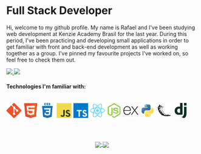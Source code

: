 # Full Stack Developer

Hi, welcome to my github profile. My name is Rafael and I've been studying web development at Kenzie Academy Brasil for the last year. During this period, I've been practicing and developing small applications in order to get familiar with front and back-end development as well as working together as a group. I've pinned my favourite projects I've worked on, so feel free to check them out.

<a href='https://www.linkedin.com/in/rafael-schug/'>
  <img src='https://img.shields.io/static/v1?label&message=Linkedin&color=blue&style=for-the-badge&logo=linkedin'/>
</a>
<a href='mailto:rafaelschugbc@gmail.com'>
  <img src='https://img.shields.io/static/v1?label&message=Gmail&color=red&style=for-the-badge&logo=gmail&logoColor=white'/>
</a>

<br/>

#### Technologies I'm familiar with:

<br/>

<div>
  <img title='git' src="https://github.com/devicons/devicon/raw/master/icons/git/git-original.svg" width="40"/>
  <img title='html5' src="https://github.com/devicons/devicon/raw/master/icons/html5/html5-original.svg" width="40"/>
  <img title='css' src="https://github.com/devicons/devicon/raw/master/icons/css3/css3-plain-wordmark.svg" width="40"/>
  <img title='javascript' src="https://github.com/devicons/devicon/raw/master/icons/javascript/javascript-original.svg" width="40"/>
  <img title='typescript' src="https://github.com/devicons/devicon/raw/master/icons/typescript/typescript-original.svg" width="40"/>
  <img title='react' src="https://github.com/devicons/devicon/raw/master/icons/react/react-original.svg" width="40"/>
  <img title='nodejs' src="https://github.com/devicons/devicon/raw/master/icons/nodejs/nodejs-original.svg" width="40"/>
  <img title='express' src="https://github.com/devicons/devicon/raw/master/icons/express/express-original.svg" width="40"/>
  <img title='python' src="https://github.com/devicons/devicon/raw/master/icons/python/python-original.svg" width="40"/>
  <img title='flask' src="https://github.com/devicons/devicon/raw/master/icons/flask/flask-original.svg" width="40"/>
  <img title='django' src="https://github.com/devicons/devicon/raw/master/icons/django/django-plain.svg" width="40"/>
</div>

#

<br/>
          

<div align="center">
  <a href="https://github.com/anuraghazra/github-readme-stats">
    <img align="center" src="https://github-readme-stats.vercel.app/api?username=rafaelschug&theme=dark&hide_border=true&count_private=true&include_all_commits=true&show_icons=true" />
  </a>
  <a href="https://git.io/streak-stats">
    <img align="center" src="https://github-readme-streak-stats.herokuapp.com/?user=rafaelschug&theme=dark&hide_border=true"/>
  </a>
</div>


